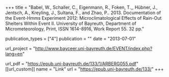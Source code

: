 +++
title = "Babel, W., Schaller, C., Eigenmann, R., Foken, T.,, Hübner, J., Jentsch, A., Kreyling, J., Sultana, F., and Zhao, P.. 2013. Documentation of the Event-Hmms Experiment 2012: Microclimatological Effects of Rain-Out Shelters Within Event II. University of Bayreuth, Department of Micrometeorology, Print, ISSN 1614-8916, Work Report 55. 32 pp."

publication_types = ["4"]
publication = ""
date = "2013-07-01"

url_project = "http://www.bayceer.uni-bayreuth.de/EVENT/index.php?lang=en"

url_pdf = "https://epub.uni-bayreuth.de/133/1/ARBERG055.pdf"
[[url_custom]]
name = "Link"
url = "https://epub.uni-bayreuth.de/133/"
+++
